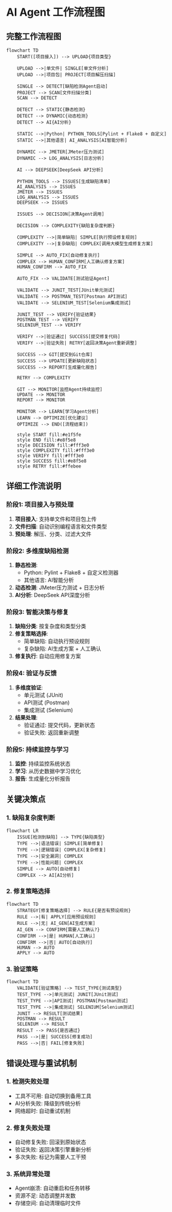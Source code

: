# AI Agent 工作流程图

## 完整工作流程图

```mermaid
flowchart TD
    START([项目接入]) --> UPLOAD{项目类型}
    
    UPLOAD -->|单文件| SINGLE[单文件分析]
    UPLOAD -->|项目包| PROJECT[项目解压扫描]
    
    SINGLE --> DETECT[缺陷检测Agent启动]
    PROJECT --> SCAN[文件扫描分类]
    SCAN --> DETECT
    
    DETECT --> STATIC{静态检测}
    DETECT --> DYNAMIC{动态检测}
    DETECT --> AI{AI分析}
    
    STATIC -->|Python| PYTHON_TOOLS[Pylint + Flake8 + 自定义]
    STATIC -->|其他语言| AI_ANALYSIS[AI智能分析]
    
    DYNAMIC --> JMETER[JMeter压力测试]
    DYNAMIC --> LOG_ANALYSIS[日志分析]
    
    AI --> DEEPSEEK[DeepSeek API分析]
    
    PYTHON_TOOLS --> ISSUES[生成缺陷清单]
    AI_ANALYSIS --> ISSUES
    JMETER --> ISSUES
    LOG_ANALYSIS --> ISSUES
    DEEPSEEK --> ISSUES
    
    ISSUES --> DECISION[决策Agent调用]
    
    DECISION --> COMPLEXITY{缺陷复杂度判断}
    
    COMPLEXITY -->|简单缺陷| SIMPLE[执行预设修复规则]
    COMPLEXITY -->|复杂缺陷| COMPLEX[调用大模型生成修复方案]
    
    SIMPLE --> AUTO_FIX[自动修复执行]
    COMPLEX --> HUMAN_CONFIRM[人工确认修复方案]
    HUMAN_CONFIRM --> AUTO_FIX
    
    AUTO_FIX --> VALIDATE[测试验证Agent]
    
    VALIDATE --> JUNIT_TEST[JUnit单元测试]
    VALIDATE --> POSTMAN_TEST[Postman API测试]
    VALIDATE --> SELENIUM_TEST[Selenium集成测试]
    
    JUNIT_TEST --> VERIFY{验证结果}
    POSTMAN_TEST --> VERIFY
    SELENIUM_TEST --> VERIFY
    
    VERIFY -->|验证通过| SUCCESS[提交修复代码]
    VERIFY -->|验证失败| RETRY[返回决策Agent重新调整]
    
    SUCCESS --> GIT[提交到Git仓库]
    SUCCESS --> UPDATE[更新缺陷状态]
    SUCCESS --> REPORT[生成量化报告]
    
    RETRY --> COMPLEXITY
    
    GIT --> MONITOR[监控Agent持续监控]
    UPDATE --> MONITOR
    REPORT --> MONITOR
    
    MONITOR --> LEARN[学习Agent分析]
    LEARN --> OPTIMIZE[优化建议]
    OPTIMIZE --> END([流程结束])
    
    style START fill:#e1f5fe
    style END fill:#e8f5e8
    style DECISION fill:#fff3e0
    style COMPLEXITY fill:#fff3e0
    style VERIFY fill:#fff3e0
    style SUCCESS fill:#e8f5e8
    style RETRY fill:#ffebee
```

## 详细工作流说明

### 阶段1: 项目接入与预处理
1. **项目接入**: 支持单文件和项目包上传
2. **文件扫描**: 自动识别编程语言和文件类型
3. **预处理**: 解压、分类、过滤大文件

### 阶段2: 多维度缺陷检测
1. **静态检测**: 
   - Python: Pylint + Flake8 + 自定义检测器
   - 其他语言: AI智能分析
2. **动态检测**: JMeter压力测试 + 日志分析
3. **AI分析**: DeepSeek API深度分析

### 阶段3: 智能决策与修复
1. **缺陷分类**: 按复杂度和类型分类
2. **修复策略选择**:
   - 简单缺陷: 自动执行预设规则
   - 复杂缺陷: AI生成方案 + 人工确认
3. **修复执行**: 自动应用修复方案

### 阶段4: 验证与反馈
1. **多维度验证**:
   - 单元测试 (JUnit)
   - API测试 (Postman)
   - 集成测试 (Selenium)
2. **结果处理**:
   - 验证通过: 提交代码，更新状态
   - 验证失败: 返回重新调整

### 阶段5: 持续监控与学习
1. **监控**: 持续监控系统状态
2. **学习**: 从历史数据中学习优化
3. **报告**: 生成量化分析报告

## 关键决策点

### 1. 缺陷复杂度判断
```mermaid
flowchart LR
    ISSUE[检测到缺陷] --> TYPE{缺陷类型}
    TYPE -->|语法错误| SIMPLE[简单修复]
    TYPE -->|逻辑错误| COMPLEX[复杂修复]
    TYPE -->|安全漏洞| COMPLEX
    TYPE -->|性能问题| COMPLEX
    SIMPLE --> AUTO[自动修复]
    COMPLEX --> AI[AI分析]
```

### 2. 修复策略选择
```mermaid
flowchart TD
    STRATEGY[修复策略选择] --> RULE{是否有预设规则}
    RULE -->|有| APPLY[应用预设规则]
    RULE -->|无| AI_GEN[AI生成方案]
    AI_GEN --> CONFIRM{需要人工确认?}
    CONFIRM -->|是| HUMAN[人工确认]
    CONFIRM -->|否| AUTO[自动执行]
    HUMAN --> AUTO
    APPLY --> AUTO
```

### 3. 验证策略
```mermaid
flowchart TD
    VALIDATE[验证策略] --> TEST_TYPE{测试类型}
    TEST_TYPE -->|单元测试| JUNIT[JUnit测试]
    TEST_TYPE -->|API测试| POSTMAN[Postman测试]
    TEST_TYPE -->|集成测试| SELENIUM[Selenium测试]
    JUNIT --> RESULT[测试结果]
    POSTMAN --> RESULT
    SELENIUM --> RESULT
    RESULT --> PASS{是否通过}
    PASS -->|是| SUCCESS[修复成功]
    PASS -->|否| FAIL[修复失败]
```

## 错误处理与重试机制

### 1. 检测失败处理
- 工具不可用: 自动切换到备用工具
- AI分析失败: 降级到传统分析
- 网络超时: 自动重试机制

### 2. 修复失败处理
- 自动修复失败: 回滚到原始状态
- 验证失败: 返回决策引擎重新分析
- 多次失败: 标记为需要人工干预

### 3. 系统异常处理
- Agent崩溃: 自动重启和任务转移
- 资源不足: 动态调整并发数
- 存储空间: 自动清理临时文件
